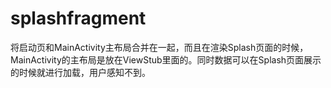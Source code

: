 # splashfragment
将启动页和MainActivity主布局合并在一起，而且在渲染Splash页面的时候，MainActivity的主布局是放在ViewStub里面的。同时数据可以在Splash页面展示的时候就进行加载，用户感知不到。
